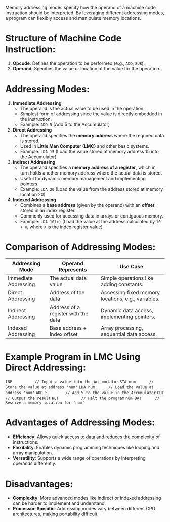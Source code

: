 Memory addressing modes specify how the operand of a machine code instruction should be interpreted. By leveraging different addressing modes, a program can flexibly access and manipulate memory locations.
# Structure of Machine Code Instruction:
1. **Opcode**: Defines the operation to be performed (e.g., `ADD`, `SUB`).
2. **Operand**: Specifies the value or location of the value for the operation.
# Addressing Modes:
1. **Immediate Addressing**
    - The operand is the actual value to be used in the operation.
    - Simplest form of addressing since the value is directly embedded in the instruction.
    - Example:
	    `ADD 5`
	    (Add 5 to the Accumulator)
2. **Direct Addressing**
	- The operand specifies the **memory address** where the required data is stored.
	- Used in **Little Man Computer (LMC)** and other basic systems.
	- Example:
		`LDA 15`
		(Load the value stored at memory address 15 into the Accumulator)
3. **Indirect Addressing**
	- The operand specifies a **memory address of a register**, which in turn holds another memory address where the actual data is stored.
	- Useful for dynamic memory management and implementing pointers.
	- Example:
		`LDA 20`
		(Load the value from the address stored at memory location 20)
4. **Indexed Addressing**
	- Combines a **base address** (given by the operand) with an **offset** stored in an index register.
	- Commonly used for accessing data in arrays or contiguous memory.
	- Example:
		`LDA 10(x)`
		(Load the value at the address calculated by `10 + X`, where `X` is the index register value)
# Comparison of Addressing Modes:

| **Addressing Mode**  | **Operand Represents**              | **Use Case**                                       |
| -------------------- | ----------------------------------- | -------------------------------------------------- |
| Immediate Addressing | The actual data value               | Simple operations like adding constants.           |
| Direct Addressing    | Address of the data                 | Accessing fixed memory locations, e.g., variables. |
| Indirect Addressing  | Address of a register with the data | Dynamic data access, implementing pointers.        |
| Indexed Addressing   | Base address + index offset         | Array processing, sequential data access.          |

# Example Program in LMC Using Direct Addressing:
`INP          // Input a value into the Accumulator`
`STA num      // Store the value at address 'num'`
`LDA num      // Load the value at address 'num'`
`ADD 5        // Add 5 to the value in the Accumulator`
`OUT          // Output the result`
`HLT          // Halt the program`
`num DAT      // Reserve a memory location for 'num'`
# Advantages of Addressing Modes:
- **Efficiency**: Allows quick access to data and reduces the complexity of instructions.
- **Flexibility**: Enables dynamic programming techniques like looping and array manipulation.
- **Versatility**: Supports a wide range of operations by interpreting operands differently.
# Disadvantages:
- **Complexity**: More advanced modes like indirect or indexed addressing can be harder to implement and understand.
- **Processor-Specific**: Addressing modes vary between different CPU architectures, making portability difficult.